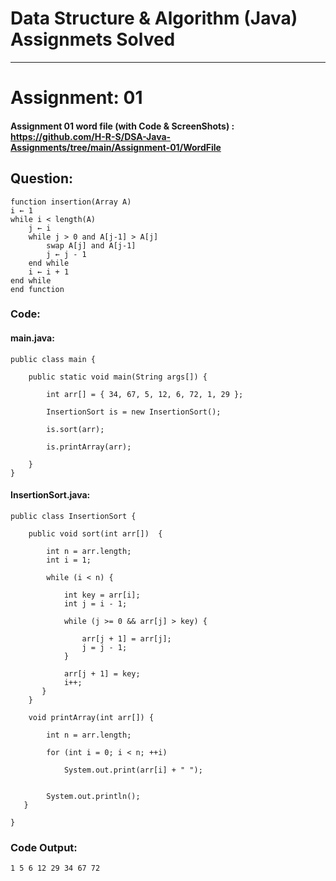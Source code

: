 # Data Structure & Algorithm (Java) Assignmets Solved
___
# Assignment: 01
#### Assignment 01 word file (with Code & ScreenShots) : https://github.com/H-R-S/DSA-Java-Assignments/tree/main/Assignment-01/WordFile
## Question:
```
function insertion(Array A)
i ← 1
while i < length(A)
    j ← i
    while j > 0 and A[j-1] > A[j]
        swap A[j] and A[j-1]
        j ← j - 1
    end while
    i ← i + 1
end while
end function

```
### Code:
#### main.java:
```
public class main {
	
	public static void main(String args[]) {
		
        int arr[] = { 34, 67, 5, 12, 6, 72, 1, 29 };
        
        InsertionSort is = new InsertionSort();
        
        is.sort(arr);
        
        is.printArray(arr); 
     
	}
}
```
#### InsertionSort.java:
```
public class InsertionSort {
	
	public void sort(int arr[])  {
		
        int n = arr.length;
        int i = 1; 
        
        while (i < n) {
        	
            int key = arr[i];
            int j = i - 1;
            
            while (j >= 0 && arr[j] > key) {
            	
                arr[j + 1] = arr[j];
                j = j - 1;     
            }
            
            arr[j + 1] = key;
            i++;   
       }  
    }
	
    void printArray(int arr[]) {
    	
        int n = arr.length;
        
        for (int i = 0; i < n; ++i)
        	
            System.out.print(arr[i] + " ");
        
   
        System.out.println();    
   }
    
}
```
### Code Output:
```
1 5 6 12 29 34 67 72 
```


